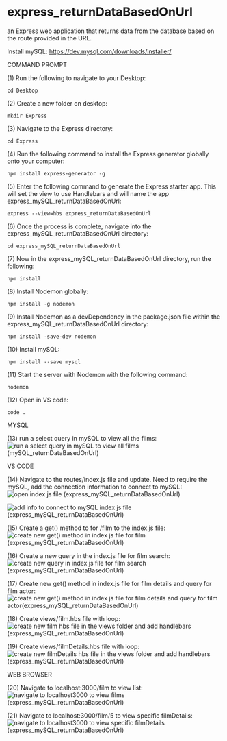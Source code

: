 # express_returnDataBasedOnUrl
an Express web application that returns data from the database based on the route provided in the URL.

Install mySQL: https://dev.mysql.com/downloads/installer/ 

COMMAND PROMPT

(1) Run the following to navigate to your Desktop: 

    cd Desktop

(2) Create a new folder on desktop: 

    mkdir Express

(3) Navigate to the Express directory: 

    cd Express

(4) Run the following command to install the Express generator globally onto your computer: 

    npm install express-generator -g

(5) Enter the following command to generate the Express starter app. This will set the view to use Handlebars and will name the app express_mySQL_returnDataBasedOnUrl: 

    express --view=hbs express_returnDataBasedOnUrl

(6) Once the process is complete, navigate into the express_mySQL_returnDataBasedOnUrl directory: 

    cd express_mySQL_returnDataBasedOnUrl

(7) Now in the express_mySQL_returnDataBasedOnUrl directory, run the following: 

    npm install

(8) Install Nodemon globally: 

    npm install -g nodemon
    
(9) Install Nodemon as a devDependency in the package.json file within the express_mySQL_returnDataBasedOnUrl directory:

    npm install -save-dev nodemon
    
(10) Install mySQL:

    npm install --save mysql

(11) Start the server with Nodemon with the following command: 

    nodemon

(12) Open in VS code:

    code . 

MYSQL

(13) run a select query in mySQL to view all the films: ![run a select query in mySQL to view all films (mySQL_returnDataBasedOnUrl)](https://user-images.githubusercontent.com/35668707/68178039-43fa2400-ff3f-11e9-8089-c8e3093c4f86.JPG)


VS CODE

(14) Navigate to the routes/index.js file and update. Need to require the mySQL, add the connection information to connect to mySQL: ![open index js file (express_mySQL_returnDataBasedOnUrl)](https://user-images.githubusercontent.com/35668707/68095732-c5c75000-fe60-11e9-9945-7067c8f68a6e.JPG)

![add info to connect to mySQL index js file (express_mySQL_returnDataBasedOnUrl)](https://user-images.githubusercontent.com/35668707/68178093-7b68d080-ff3f-11e9-862e-5c1e91fae2df.JPG)


(15) Create a get() method to for /film to the index.js file: ![create new get() method in index js file for film (express_mySQL_returnDataBasedOnUrl)](https://user-images.githubusercontent.com/35668707/68178169-c4208980-ff3f-11e9-9443-efd0ed8e7d61.JPG)


(16) Create a new query in the index.js file for film search: ![create new query in index js file for film search (express_mySQL_returnDataBasedOnUrl)](https://user-images.githubusercontent.com/35668707/68178224-fe8a2680-ff3f-11e9-96d2-d04c602b758b.JPG)


(17) Create new get() method in index.js file for film details and query for film actor: ![create new get() method in index js file for film details and query for film actor(express_mySQL_returnDataBasedOnUrl)](https://user-images.githubusercontent.com/35668707/68178472-00a0b500-ff41-11e9-8273-e5a73fb66e49.JPG)


(18) Create views/film.hbs file with loop: ![create new film hbs file in the views folder and add handlebars (express_mySQL_returnDataBasedOnUrl)](https://user-images.githubusercontent.com/35668707/68178563-54130300-ff41-11e9-9928-349b668e91b5.JPG)


(19) Create views/filmDetails.hbs file with loop: ![create new filmDetails hbs file in the views folder and add handlebars (express_mySQL_returnDataBasedOnUrl)](https://user-images.githubusercontent.com/35668707/68178622-89b7ec00-ff41-11e9-9a89-0ab23315034d.JPG)


WEB BROWSER

(20) Navigate to localhost:3000/film to view list: ![navigate to localhost3000 to view films (express_mySQL_returnDataBasedOnUrl)](https://user-images.githubusercontent.com/35668707/68178704-dd2a3a00-ff41-11e9-8d4d-0fe8f46e6f3d.JPG)

(21) Navigate to localhost:3000/film/5 to view specific filmDetails: ![navigate to localhost3000 to view specific filmDetails (express_mySQL_returnDataBasedOnUrl)](https://user-images.githubusercontent.com/35668707/68259153-e96bd100-ffed-11e9-8b78-d42391ba41ee.JPG)

